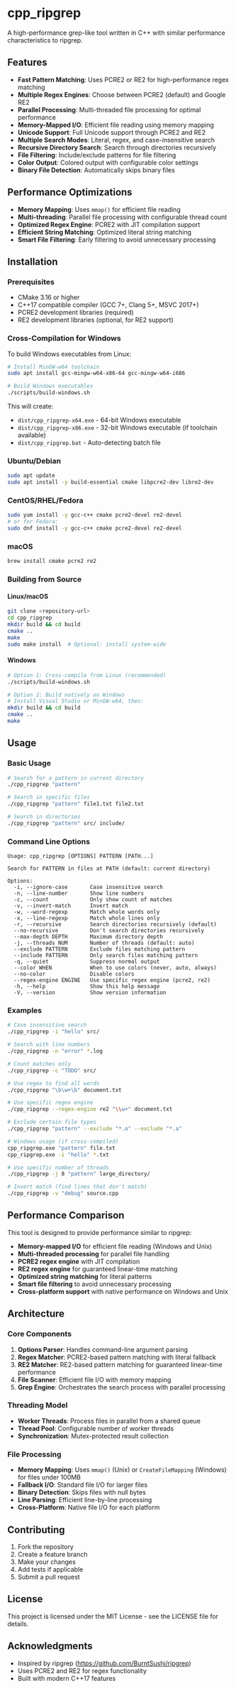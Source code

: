 # cpp_ripgrep

A high-performance grep-like tool written in C++ with similar performance characteristics to ripgrep.

## Features

- **Fast Pattern Matching**: Uses PCRE2 or RE2 for high-performance regex matching
- **Multiple Regex Engines**: Choose between PCRE2 (default) and Google RE2
- **Parallel Processing**: Multi-threaded file processing for optimal performance
- **Memory-Mapped I/O**: Efficient file reading using memory mapping
- **Unicode Support**: Full Unicode support through PCRE2 and RE2
- **Multiple Search Modes**: Literal, regex, and case-insensitive search
- **Recursive Directory Search**: Search through directories recursively
- **File Filtering**: Include/exclude patterns for file filtering
- **Color Output**: Colored output with configurable color settings
- **Binary File Detection**: Automatically skips binary files

## Performance Optimizations

- **Memory Mapping**: Uses `mmap()` for efficient file reading
- **Multi-threading**: Parallel file processing with configurable thread count
- **Optimized Regex Engine**: PCRE2 with JIT compilation support
- **Efficient String Matching**: Optimized literal string matching
- **Smart File Filtering**: Early filtering to avoid unnecessary processing

## Installation

### Prerequisites

- CMake 3.16 or higher
- C++17 compatible compiler (GCC 7+, Clang 5+, MSVC 2017+)
- PCRE2 development libraries (required)
- RE2 development libraries (optional, for RE2 support)

### Cross-Compilation for Windows

To build Windows executables from Linux:

```bash
# Install MinGW-w64 toolchain
sudo apt install gcc-mingw-w64-x86-64 gcc-mingw-w64-i686

# Build Windows executables
./scripts/build-windows.sh
```

This will create:
- `dist/cpp_ripgrep-x64.exe` - 64-bit Windows executable
- `dist/cpp_ripgrep-x86.exe` - 32-bit Windows executable (if toolchain available)
- `dist/cpp_ripgrep.bat` - Auto-detecting batch file

### Ubuntu/Debian

```bash
sudo apt update
sudo apt install -y build-essential cmake libpcre2-dev libre2-dev
```

### CentOS/RHEL/Fedora

```bash
sudo yum install -y gcc-c++ cmake pcre2-devel re2-devel
# or for Fedora:
sudo dnf install -y gcc-c++ cmake pcre2-devel re2-devel
```

### macOS

```bash
brew install cmake pcre2 re2
```

### Building from Source

#### Linux/macOS
```bash
git clone <repository-url>
cd cpp_ripgrep
mkdir build && cd build
cmake ..
make
sudo make install  # Optional: install system-wide
```

#### Windows
```bash
# Option 1: Cross-compile from Linux (recommended)
./scripts/build-windows.sh

# Option 2: Build natively on Windows
# Install Visual Studio or MinGW-w64, then:
mkdir build && cd build
cmake ..
make
```

## Usage

### Basic Usage

```bash
# Search for a pattern in current directory
./cpp_ripgrep "pattern"

# Search in specific files
./cpp_ripgrep "pattern" file1.txt file2.txt

# Search in directories
./cpp_ripgrep "pattern" src/ include/
```

### Command Line Options

```
Usage: cpp_ripgrep [OPTIONS] PATTERN [PATH...]

Search for PATTERN in files at PATH (default: current directory)

Options:
  -i, --ignore-case       Case insensitive search
  -n, --line-number       Show line numbers
  -c, --count             Only show count of matches
  -v, --invert-match      Invert match
  -w, --word-regexp       Match whole words only
  -x, --line-regexp       Match whole lines only
  -r, --recursive         Search directories recursively (default)
  --no-recursive          Don't search directories recursively
  --max-depth DEPTH       Maximum directory depth
  -j, --threads NUM       Number of threads (default: auto)
  --exclude PATTERN       Exclude files matching pattern
  --include PATTERN       Only search files matching pattern
  -q, --quiet             Suppress normal output
  --color WHEN            When to use colors (never, auto, always)
  --no-color              Disable colors
  --regex-engine ENGINE   Use specific regex engine (pcre2, re2)
  -h, --help              Show this help message
  -V, --version           Show version information
```

### Examples

```bash
# Case insensitive search
./cpp_ripgrep -i "hello" src/

# Search with line numbers
./cpp_ripgrep -n "error" *.log

# Count matches only
./cpp_ripgrep -c "TODO" src/

# Use regex to find all words
./cpp_ripgrep "\b\w+\b" document.txt

# Use specific regex engine
./cpp_ripgrep --regex-engine re2 "\\w+" document.txt

# Exclude certain file types
./cpp_ripgrep "pattern" --exclude "*.o" --exclude "*.a"

# Windows usage (if cross-compiled)
cpp_ripgrep.exe "pattern" file.txt
cpp_ripgrep.exe -i "hello" *.txt

# Use specific number of threads
./cpp_ripgrep -j 8 "pattern" large_directory/

# Invert match (find lines that don't match)
./cpp_ripgrep -v "debug" source.cpp
```

## Performance Comparison

This tool is designed to provide performance similar to ripgrep:

- **Memory-mapped I/O** for efficient file reading (Windows and Unix)
- **Multi-threaded processing** for parallel file handling
- **PCRE2 regex engine** with JIT compilation
- **RE2 regex engine** for guaranteed linear-time matching
- **Optimized string matching** for literal patterns
- **Smart file filtering** to avoid unnecessary processing
- **Cross-platform support** with native performance on Windows and Unix

## Architecture

### Core Components

1. **Options Parser**: Handles command-line argument parsing
2. **Regex Matcher**: PCRE2-based pattern matching with literal fallback
3. **RE2 Matcher**: RE2-based pattern matching for guaranteed linear-time performance
4. **File Scanner**: Efficient file I/O with memory mapping
5. **Grep Engine**: Orchestrates the search process with parallel processing

### Threading Model

- **Worker Threads**: Process files in parallel from a shared queue
- **Thread Pool**: Configurable number of worker threads
- **Synchronization**: Mutex-protected result collection

### File Processing

- **Memory Mapping**: Uses `mmap()` (Unix) or `CreateFileMapping` (Windows) for files under 100MB
- **Fallback I/O**: Standard file I/O for larger files
- **Binary Detection**: Skips files with null bytes
- **Line Parsing**: Efficient line-by-line processing
- **Cross-Platform**: Native file I/O for each platform

## Contributing

1. Fork the repository
2. Create a feature branch
3. Make your changes
4. Add tests if applicable
5. Submit a pull request

## License

This project is licensed under the MIT License - see the LICENSE file for details.

## Acknowledgments

- Inspired by ripgrep (https://github.com/BurntSushi/ripgrep)
- Uses PCRE2 and RE2 for regex functionality
- Built with modern C++17 features 